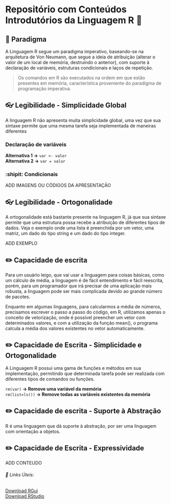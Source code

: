 

# Repositório com Conteúdos Introdutórios da Linguagem R :metal:

## :cherries: Paradigma

A Linguagem R segue um paradigma imperativo, baseando-se na arquitetura de Von Neumann, que segue a ideia de atribuição (alterar o valor de um local de memória, destruindo o anterior), com suporte à declaração de variáveis, estruturas condicionais e laços de repetição.

> Os comandos em R são executados na ordem em que estão presentes em memória, característica proveniente do paradigma de programação imperativa.

## :eyeglasses: Legibilidade - Simplicidade Global

A linguagem R não apresenta muita simplicidade global, uma vez que sua sintaxe permite que uma mesma tarefa seja implementada de maneiras diferentes
### Declaração de variáveis
__Alternativa 1 →__	`var <- valor` 
<br/>
__Alternativa 2 →__	`var = valor`

### :shipit: Condicionais

ADD IMAGENS OU CÓDIGOS DA APRESENTAÇÃO

## :eyeglasses: Legibilidade - Ortogonalidade

A ortogonalidade está bastante presente na linguagem R, já que sua sintaxe permite que uma estrutura possa recebe a atribuição de diferentes tipos de dados. Veja o exemplo onde uma lista é preenchida por um vetor, uma matriz, um dado do tipo string e um dado do tipo integer.

ADD EXEMPLO

## :pencil2: Capacidade de escrita

Para um usuário leigo, que vai usar a linguagem para coisas básicas, como um cálculo de média, a linguagem é de fácil entendimento e fácil reescrita, porém, para um programador que irá precisar de uma aplicação mais robusta, a linguagem pode ser mais complicada devido ao grande número de pacotes.

Enquanto em algumas linguagens, para calcularmos a média de números, precisamos escrever o passo a passo do código, em R, utilizamos apenas o conceito de vetorização, onde é possível preencher um vetor com determinados valores, e com a utilização da função mean(), o programa calcula a média dos valores existentes no vetor automaticamente.

## :pencil2: Capacidade de Escrita - Simplicidade e Ortogonalidade

A Linguagem R possui uma gama de funções e métodos em sua implementação, permitindo que determinada tarefa pode ser realizada com diferentes tipos de comandos ou funções.

`rm(var)` __→ Remove uma variável da memória__
<br/>
`rm(list=ls())` __→ Remove todas as variáveis existentes da memória__
 
## :pencil2: Capacidade de escrita - Suporte à Abstração

R é uma linguagem que dá suporte à abstração, por ser uma linguagem com orientação a objetos. 
 
## :pencil2: Capacidade de Escrita - Expressividade

ADD CONTEUDO

###### :link: Links Úteis:

[Download RGui](https://cran.r-project.org/bin/windows/base/)
<br/>
[Download RStudio](https://download1.rstudio.org/RStudio-1.0.153.exe)
